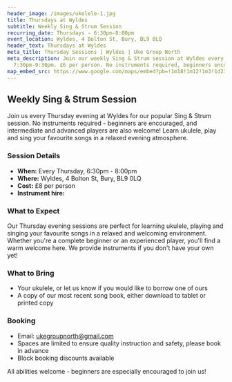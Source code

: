 ```yaml
---
header_image: /images/ukelele-1.jpg
title: Thursdays at Wyldes
subtitle: Weekly Sing & Strum Session
recurring_date: Thursdays - 6:30pm-8:00pm
event_location: Wyldes, 4 Bolton St, Bury, BL9 0LQ
header_text: Thursdays at Wyldes
meta_title: Thursday Sessions | Wyldes | Uke Group North
meta_description: Join our weekly Sing & Strum session at Wyldes every Thursday
  7:30pm-9:30pm. £6 per person. No instruments required, beginners encouraged.
map_embed_src: https://www.google.com/maps/embed?pb=!1m18!1m12!1m3!1d2367.9955197775807!2d-2.3008388228541983!3d53.593541572361936!2m3!1f0!2f0!3f0!3m2!1i1024!2i768!4f13.1!3m3!1m2!1s0x487ba46590f8f9e7%3A0xfa113049c152bedf!2sWyldes!5e0!3m2!1sen!2snl!4v1757042510480!5m2!1sen!2snl
---
```

## Weekly Sing & Strum Session

Join us every Thursday evening at Wyldes for our popular Sing & Strum session. No instruments required - beginners are encouraged, and intermediate and advanced players are also welcome! Learn ukulele, play and sing your favourite songs in a relaxed evening atmosphere.

### Session Details

- **When:** Every Thursday, 6:30pm - 8:00pm
- **Where:** Wyldes, 4 Bolton St, Bury, BL9 0LQ
- **Cost:** £8 per person
- **Instrument hire:**

### What to Expect

Our Thursday evening sessions are perfect for learning ukulele, playing and singing your favourite songs in a relaxed and welcoming environment. Whether you're a complete beginner or an experienced player, you'll find a warm welcome here. We provide instruments if you don't have your own yet!

### What to Bring

- Your ukulele, or let us know if you would like to borrow one of ours
- A copy of our most recent song book, either download to tablet or printed copy

### Booking

- Email: [ukegroupnorth@gmail.com](mailto:ukegroupnorth@gmail.com)
- Spaces are limited to ensure quality instruction and safety, please book in advance
- Block booking discounts available

All abilities welcome - beginners are especially encouraged to join us!